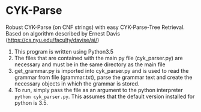 # CYK-Parse
Robust CYK-Parse (on CNF strings) with easy CYK-Parse-Tree Retrieval.
Based on algorithm described by Ernest Davis (https://cs.nyu.edu/faculty/davise/ai/)

1. This program is written using Python3.5
2. The files that are contained with the main py file (cyk_parser.py) are necessary and must be in the same directory as the main file
3. get_grammar.py is imported into cyk_parser.py and is used to read the grammar from file (grammar.txt), parse the grammar text and create the necessary objects
in which the grammar is stored.
4. To run, simply pass the file as an argument to the python interpreter `python cyk_parser.py`.
This assumes that the default version installed for python is 3.5.

